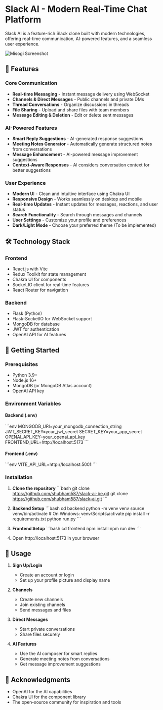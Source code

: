 # Slack AI - Modern Real-Time Chat Platform

Slack AI is a feature-rich Slack clone built with modern technologies, offering real-time communication, AI-powered features, and a seamless user experience.

![Misogi Screenshot](screenshot.png)

## 🌟 Features

### Core Communication
- **Real-time Messaging** - Instant message delivery using WebSocket
- **Channels & Direct Messages** - Public channels and private DMs
- **Thread Conversations** - Organize discussions in threads
- **File Sharing** - Upload and share files with team members
- **Message Editing & Deletion** - Edit or delete sent messages

### AI-Powered Features
- **Smart Reply Suggestions** - AI-generated response suggestions
- **Meeting Notes Generator** - Automatically generate structured notes from conversations
- **Message Enhancement** - AI-powered message improvement suggestions
- **Context-Aware Responses** - AI considers conversation context for better suggestions

### User Experience
- **Modern UI** - Clean and intuitive interface using Chakra UI
- **Responsive Design** - Works seamlessly on desktop and mobile
- **Real-time Updates** - Instant updates for messages, reactions, and user status
- **Search Functionality** - Search through messages and channels
- **User Settings** - Customize your profile and preferences
- **Dark/Light Mode** - Choose your preferred theme (To be implemented)

## 🛠️ Technology Stack

### Frontend
- React.js with Vite
- Redux Toolkit for state management
- Chakra UI for components
- Socket.IO client for real-time features
- React Router for navigation

### Backend
- Flask (Python)
- Flask-SocketIO for WebSocket support
- MongoDB for database
- JWT for authentication
- OpenAI API for AI features

## 🚀 Getting Started

### Prerequisites
- Python 3.9+
- Node.js 16+
- MongoDB (or MongoDB Atlas account)
- OpenAI API key

### Environment Variables

#### Backend (.env)
\`\`\`env
MONGODB_URI=your_mongodb_connection_string
JWT_SECRET_KEY=your_jwt_secret
SECRET_KEY=your_app_secret
OPENAI_API_KEY=your_openai_api_key
FRONTEND_URL=http://localhost:5173
\`\`\`

#### Frontend (.env)
\`\`\`env
VITE_API_URL=http://localhost:5001
\`\`\`

### Installation

1. **Clone the repository**
   \`\`\`bash
   git clone https://github.com/shubham587/slack-ai-be.git
   git clone https://github.com/shubham587/slack-ai.git
   \`\`\`

2. **Backend Setup**
   \`\`\`bash
   cd backend
   python -m venv venv
   source venv/bin/activate  # On Windows: venv\\Scripts\\activate
   pip install -r requirements.txt
   python run.py
   \`\`\`

3. **Frontend Setup**
   \`\`\`bash
   cd frontend
   npm install
   npm run dev
   \`\`\`

4. Open http://localhost:5173 in your browser

## 📱 Usage

1. **Sign Up/Login**
   - Create an account or login
   - Set up your profile picture and display name

2. **Channels**
   - Create new channels
   - Join existing channels
   - Send messages and files

3. **Direct Messages**
   - Start private conversations
   - Share files securely

4. **AI Features**
   - Use the AI composer for smart replies
   - Generate meeting notes from conversations
   - Get message improvement suggestions

## 🙏 Acknowledgments

- OpenAI for the AI capabilities
- Chakra UI for the component library
- The open-source community for inspiration and tools 
